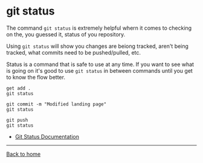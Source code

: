 # git status

The command `git status` is extremely helpful whern it comes to checking on the, you guessed it, status of you repository.

Using `git status` will show you changes are beiong tracked, aren't being tracked, what commits need to be pushed/pulled, etc.

Status is a command that is safe to use at any time.
If you want to see what is going on it's good to use `git status` in between commands until you get to know the flow better.

```
get add .
git status

git commit -m "Modified landing page"
git status

git push
git status
```

- [Git Status Documentation](https://git-scm.com/docs/git-status)

---

[Back to home](../README.md)